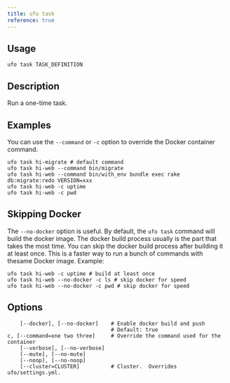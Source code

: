 ```yaml
---
title: ufo task
reference: true
---
```


## Usage

    ufo task TASK_DEFINITION

## Description

Run a one-time task.

## Examples

You can use the `--command` or `-c` option to override the Docker container command.

    ufo task hi-migrate # default command
    ufo task hi-web --command bin/migrate
    ufo task hi-web --command bin/with_env bundle exec rake db:migrate:redo VERSION=xxx
    ufo task hi-web -c uptime
    ufo task hi-web -c pwd

## Skipping Docker

The `--no-docker` option is useful. By default, the `ufo task` command will build the docker image.  The docker build process usually is the part that takes the most time. You can skip the docker build process after building it at least once.  This is a faster way to run a bunch of commands with thesame Docker image. Example:

    ufo task hi-web -c uptime # build at least once
    ufo task hi-web --no-docker -c ls # skip docker for speed
    ufo task hi-web --no-docker -c pwd # skip docker for speed

## Options

```
    [--docker], [--no-docker]    # Enable docker build and push
                                 # Default: true
c, [--command=one two three]     # Override the command used for the container
    [--verbose], [--no-verbose]
    [--mute], [--no-mute]
    [--noop], [--no-noop]
    [--cluster=CLUSTER]          # Cluster.  Overrides ufo/settings.yml.
```

